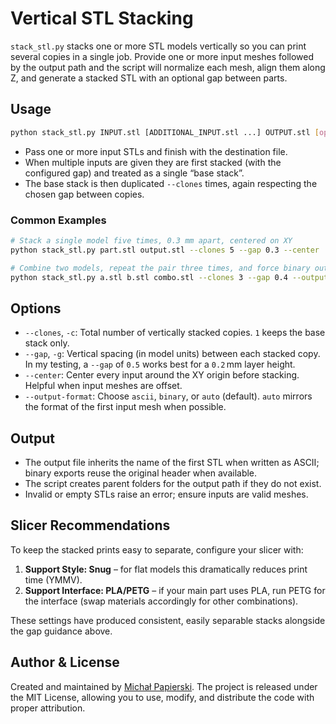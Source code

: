 # Vertical STL Stacking

`stack_stl.py` stacks one or more STL models vertically so you can print several copies in a single job. Provide one or more input meshes followed by the output path and the script will normalize each mesh, align them along Z, and generate a stacked STL with an optional gap between parts.

## Usage

```bash
python stack_stl.py INPUT.stl [ADDITIONAL_INPUT.stl ...] OUTPUT.stl [options]
```

- Pass one or more input STLs and finish with the destination file.
- When multiple inputs are given they are first stacked (with the configured gap) and treated as a single “base stack”.
- The base stack is then duplicated `--clones` times, again respecting the chosen gap between copies.

### Common Examples

```bash
# Stack a single model five times, 0.3 mm apart, centered on XY
python stack_stl.py part.stl output.stl --clones 5 --gap 0.3 --center

# Combine two models, repeat the pair three times, and force binary output
python stack_stl.py a.stl b.stl combo.stl --clones 3 --gap 0.4 --output-format binary
```

## Options

- `--clones`, `-c`: Total number of vertically stacked copies. `1` keeps the base stack only.
- `--gap`, `-g`: Vertical spacing (in model units) between each stacked copy. In my testing, a `--gap` of `0.5` works best for a `0.2` mm layer height.
- `--center`: Center every input around the XY origin before stacking. Helpful when input meshes are offset.
- `--output-format`: Choose `ascii`, `binary`, or `auto` (default). `auto` mirrors the format of the first input mesh when possible.

## Output

- The output file inherits the name of the first STL when written as ASCII; binary exports reuse the original header when available.
- The script creates parent folders for the output path if they do not exist.
- Invalid or empty STLs raise an error; ensure inputs are valid meshes.

## Slicer Recommendations

To keep the stacked prints easy to separate, configure your slicer with:

1. **Support Style: Snug** – for flat models this dramatically reduces print time (YMMV).
2. **Support Interface: PLA/PETG** – if your main part uses PLA, run PETG for the interface (swap materials accordingly for other combinations).

These settings have produced consistent, easily separable stacks alongside the gap guidance above.

## Author & License

Created and maintained by [Michał Papierski](michal@papierski.net). The project is released under the MIT License, allowing you to use, modify, and distribute the code with proper attribution.
